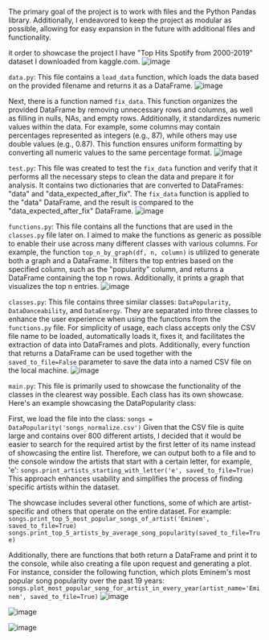 The primary goal of the project is to work with files and the Python Pandas library. 
Additionally, I endeavored to keep the project as modular as possible, allowing for easy expansion in the future with additional files and functionality.

it order  to showcase the project I have "Top Hits Spotify from 2000-2019" dataset I downloaded from kaggle.com.
![image](https://github.com/DmitryLez/Bulding_Spotify_Python_Project_Naya_college/assets/89594563/535c025e-e9d3-4069-bef3-9688b72d676d)


`data.py`: 
This file contains a `load_data` function, which loads 
the data based on the provided filename and returns it as a DataFrame.
![image](https://github.com/DmitryLez/Bulding_Spotify_Python_Project_Naya_college/assets/89594563/39785701-d2a1-4c6f-8de0-6dfc182a9564)

Next, there is a function named `fix_data`. This function organizes the provided DataFrame by removing unnecessary rows and columns, 
as well as filling in nulls, NAs, and empty rows. Additionally, it standardizes numeric values within the data. 
For example, some columns may contain percentages represented as integers (e.g., 87), while others may use double values (e.g., 0.87). 
This function ensures uniform formatting by converting all numeric values to the same percentage format.
![image](https://github.com/DmitryLez/Bulding_Spotify_Python_Project_Naya_college/assets/89594563/f0383368-99f7-439f-be30-24923f132c3f)


`test.py`:
This file was created to test the `fix_data` function and verify that it performs all the necessary steps to clean the data and prepare it for analysis.
It contains two dictionaries that are converted to DataFrames: "data" and "data_expected_after_fix". The `fix_data` function is applied to the "data" DataFrame, and the result is compared to the "data_expected_after_fix" DataFrame.
![image](https://github.com/DmitryLez/Bulding_Spotify_Python_Project_Naya_college/assets/89594563/c0b7571f-55c6-4c5b-a9fb-0c6d82b0a946)


`functions.py`:
This file contains all the functions that are used in the `classes.py` file later on. I aimed to make the functions as generic as possible to enable their use across many different classes with various columns.
For example, the function `top_n_by_graph(df, n, column)` is utilized to generate both a graph and a DataFrame. 
It filters the top entries based on the specified column, such as the "popularity" column, and returns a DataFrame containing the top n rows. Additionally, it prints a graph that visualizes the top n entries.
![image](https://github.com/DmitryLez/Bulding_Spotify_Python_Project_Naya_college/assets/89594563/8f912d27-f45d-472f-a324-1d22c8ecbfad)

`classes.py`:
This file contains three similar classes: `DataPopularity`, `DataDanceability`, and `DataEnergy`. They are separated into three classes to enhance the user experience when using the functions from the `functions.py` file.
For simplicity of usage, each class accepts only the CSV file name to be loaded, automatically loads it, fixes it, and facilitates the extraction of data into DataFrames and plots.
Additionally, every function that returns a DataFrame can be used together with the `saved_to_file=False` parameter to save the data into a named CSV file on the local machine.
![image](https://github.com/DmitryLez/Bulding_Spotify_Python_Project_Naya_college/assets/89594563/9a9e1a5f-c950-4056-8971-2019b5b9e43f)

`main.py`:
This file is primarily used to showcase the functionality of the classes in the clearest way possible. Each class has its own showcase. Here's an example showcasing the DataPopularity class:

First, we load the file into the class:
`songs = DataPopularity('songs_normalize.csv')`
Given that the CSV file is quite large and contains over 800 different artists, I decided that it would be easier to search for the required artist
by the first letter of its name instead of showcasing the entire list. Therefore, we can output both to a file and to the console window the artists that start with a certain letter, for example, 'e':
`songs.print_artists_starting_with_letter('e', saved_to_file=True)`
This approach enhances usability and simplifies the process of finding specific artists within the dataset.

The showcase includes several other functions, some of which are artist-specific and others that operate on the entire dataset. For example:
`songs.print_top_5_most_popular_songs_of_artist('Eminem', saved_to_file=True)`
`songs.print_top_5_artists_by_average_song_popularity(saved_to_file=True)`

Additionally, there are functions that both return a DataFrame and print it to the console, while also creating a file upon request and generating a plot. 
For instance, consider the following function, which plots Eminem's most popular song popularity over the past 19 years:
`songs.plot_most_popular_song_for_artist_in_every_year(artist_name='Eminem', saved_to_file=True)`
![image](https://github.com/DmitryLez/Bulding_Spotify_Python_Project_Naya_college/assets/89594563/b77cfee5-bb44-4a50-8b8f-a63ac560b24a)

![image](https://github.com/DmitryLez/Bulding_Spotify_Python_Project_Naya_college/assets/89594563/ec4d71f3-cc28-4789-9330-de5a61ea43fd)

![image](https://github.com/DmitryLez/Bulding_Spotify_Python_Project_Naya_college/assets/89594563/446963ac-4e57-46e6-8a44-676e58a9a9e7)


